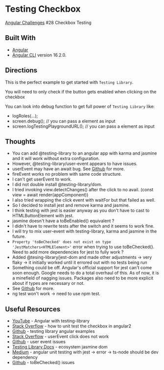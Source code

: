 # Testing Checkbox

[Angular Challenges](https://github.com/tomalaforge/angular-challenges) #28 Checkbox Testing

## Built With

- [Angular](https://angular.io)
- [Angular CLI](https://github.com/angular/angular-cli) version 16.2.0.

## Directions

This is the perfect example to get started with `Testing Library`.

You will need to only check if the button gets enabled when clicking on the checkbox

You can look into debug function to get full power of `Testing Library` like:

- logRoles(...);
- screen.debug(); // you can pass a element as input
- screen.logTestingPlaygroundURL(); // you can pass a element as input

## Thoughts

- You can add @testing-library to an angular app with karma and jasmine and it will work without extra configuration.  
- However, @testing-library/user-event appears to have issues.  
- userEvent may have an await bug.  See [Github](https://github.com/testing-library/user-event/issues/1103) for more. 
- fireEvent works no problem with same code structure.  
- I can't get userEvent to work.   
- I did not double install @testing-library/dom.
- I tried invoking view.detectChanges() after the click to no avail. (const view = await render(appComponent))
- I also tried wrapping the click event with waitFor but that failed as well.
- So I decided to install jest and remove karma and jasmine.  
- I think testing with jest is easier anyway as you don't have to cast to HTMLButtonElement with jest.
- jasmine doesn't have a toBeEnabled() equivalent ?
- I didn't have to rewrite tests after the switch and it seems to work fine.  
- I will try to mix user-event with testing-library, karma and jasmine in the future. 
- `Property 'toBeChecked' does not exist on type 'JestMatchers<HTMLElement>'` error when trying to use toBeChecked().  Need to add more dependencies for jest to fully work ? 
- Added @tesing-library/jest-dom and made other adjustments -> very flaky -> it initially worked until it errored out with no tests being run
- Something could be off.  Angular's official support for jest can't come soon enough.  Google needs to do a total overhaul of this.  As of now, it is a minefield of nagging issues.  Packages also need to be more explicit about if types are necessary or not.
- See [Github](https://github.com/testing-library/jest-dom/issues/442) for more.  
- ng test won't work -> need to use npm test.

## Useful Resources

- [YouTube](https://www.youtube.com/watch?v=OB-XAj6Ef_A) - Angular with testing-library
- [Stack Overflow](https://stackoverflow.com/questions/41382831/how-to-unit-test-the-checkbox-in-angular2) - how to unit test the checkbox in angular2
- [Github](https://github.com/testing-library/angular-testing-library/tree/main/apps/example-app/src/app/examples) - testing library angular examples
- [Stack Overflow](https://stackoverflow.com/questions/73232927/react-testing-userevent-click-does-not-work) - userEvent click does not work
- [Github](https://github.com/testing-library/user-event/issues/1103) - user event issues 
- [Testing Library Docs](https://testing-library.com/docs/ecosystem-jasmine-dom/) - ecosystem jasmine dom
- [Medium](https://medium.com/@megha.d.parmar2018/angular-unit-testing-with-jest-2023-2676faa2e564) - angular unit testing with jest -> error -> ts-node should be dev dependency  
- [Github](https://github.com/testing-library/jest-dom/issues/442) - toBeChecked() issues